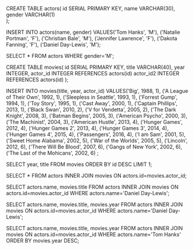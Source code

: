 CREATE TABLE actors(
id SERIAL PRIMARY KEY,
name VARCHAR(30),
gender VARCHAR(1)  
);

INSERT INTO actors(name, gender)
VALUES('Tom Hanks', 'M'), ('Natalie Portman', 'F'), ('Christian Bale', 'M'), ('Jennifer Lawrence', 'F'), ('Dakota Fanning', 'F'), ('Daniel Day-Lewis', 'M');

SELECT * FROM actors WHERE gender='M';

CREATE TABLE movies(
id SERIAL PRIMARY KEY,
title VARCHAR(40),
year INTEGER,
actor_id INTEGER REFERENCES actors(id)
actor_id2 INTEGER REFERENCES actors(id)
);

INSERT INTO movies(title, year, actor_id)
VALUES('Big', 1988, 1),
('A League of Their Own', 1992, 1),
('Sleepless in Seattle', 1993, 1),
('Forrest Gump', 1994, 1),
('Toy Story', 1995, 1),
('Cast Away', 2000, 1),
('Captain Phillips', 2013, 1),
('Black Swan', 2010, 2),
('V for Vendetta', 2005, 2),
('The Dark Knight', 2008, 3),
('Batman Begins', 2005, 3),
('American Psycho', 2000, 3),
('The Machinist', 2004, 3),
('American Hustle', 2013, 4),
('Hunger Games', 2012, 4),
('Hunger Games 2', 2013, 4),
('Hunger Games 3', 2014, 4),
('Hunger Games 4', 2015, 4),
('Passengers', 2016, 4),
('I am Sam', 2001, 5),
('Sweet Home Alabama', 2002, 5),
('War of the Worlds', 2005, 5),
('Lincoln', 2012, 6),
('There Will Be Blood', 2007, 6),
('Gangs of New York', 2002, 6),
('The Last of the Mohicans', 2002, 6)
;

SELECT year, title FROM movies ORDER BY id DESC LIMIT 1;

SELECT * FROM actors
INNER JOIN movies
ON actors.id=movies.actor_id;

SELECT actors.name, movies.title FROM actors
INNER JOIN movies
ON actors.id=movies.actor_id
WHERE actors.name='Daniel Day-Lewis';

SELECT actors.name, movies.title, movies.year FROM actors
INNER JOIN movies
ON actors.id=movies.actor_id
WHERE actors.name='Daniel Day-Lewis';

SELECT actors.name, movies.title, movies.year FROM actors
INNER JOIN movies
ON actors.id=movies.actor_id
WHERE actors.name='Tom Hanks'
ORDER BY movies.year DESC;